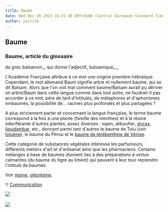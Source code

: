 ```yaml
---
title: Baume
date: Wed Dec 20 2023 16:31:38 GMT+0100 (Central European Standard Time)
author: postite
---
```


## Baume
### Baume, article du glossaire
 _du grec_ balsamon_, qui donne l'adjectif_ balsamique_._

L'Académie Française attribue à ce mot une origine première hébraïque. Cependant, le mot allemand Baum signifie arbre et nullement baume, qui se dit Balsam. Alors que l'on voit mal comment baume/Balsam aurait pu dériver en arbre/Baum dans cette langue comme dans tout autre, ne faudrait-il pas accorder à ce mot, père de tant d'intitulés, de métaphores et d'aphorismes embaumés, la possibilité de... racines plus profondes et plus partagées ?

A plus strictement parler et concernant la langue française, le terme baume correspond à la fois à une plante (famille des menthes) et à la résine odoriférante d'autres plantes, assez diverses : sapin, aliboufier, [styrax](styrax.html), [liquidambar](liquidambar.html), etc., donnant parmi tant d'autres le baume de Tolu (voir [toluène](toluene.html)), le baume du Pérou et le [baume de térébenthine de Venise](venise.html).

Cette catégorie de substances végétales intéresse les parfumeurs, différents métiers d'art et d'artisanat ainsi que les pharmaciens. Certains mélanges à base de baumes donnent lieu à des préparations à vertus calmantes (du baume du tigre au liment) qui peuvent à leur tour reprendre l'intitulé de baumes.

Voir [résine](resine.html), [oléorésine](oleoresine.html).



![](images/flechebas.gif) [Communication](http://www.artrealite.com/annonceurs.htm) 

[![](https://cbonvin.fr/sites/regie.artrealite.com/visuels/campagne1.png)](index-2.html#20131014)

![](https://cbonvin.fr/sites/regie.artrealite.com/visuels/campagne2.png)